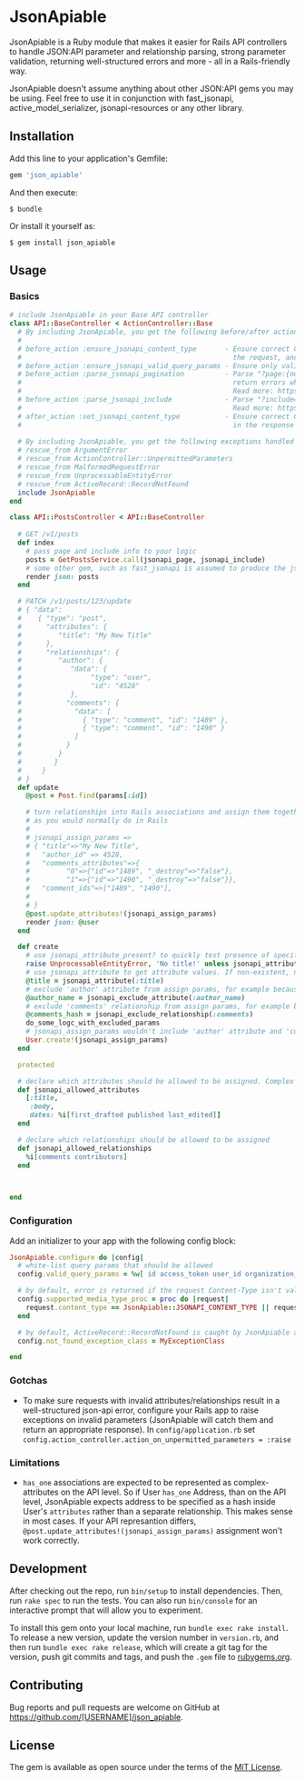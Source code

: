 # JsonApiable

JsonApiable is a Ruby module that makes it easier for Rails API controllers to handle JSON:API parameter and relationship parsing,
strong parameter validation, returning well-structured errors and more - all in a Rails-friendly way.

JsonApiable doesn't assume anything about other JSON:API gems you may be using. 
Feel free to use it in conjunction with fast_jsonapi, active_model_serializer, jsonapi-resources or any other library.

## Installation

Add this line to your application's Gemfile:

```ruby
gem 'json_apiable'
```

And then execute:

    $ bundle

Or install it yourself as:

    $ gem install json_apiable

## Usage
### Basics
```ruby
# include JsonApiable in your Base API controller
class API::BaseController < ActionController::Base
  # By including JsonApiable, you get the following before/after actions in your controllers:
  # 
  # before_action :ensure_jsonapi_content_type       - Ensure correct Content-Type (application/vnd.api+json) is set in 
  #                                                    the request, and return error othewrise 
  # before_action :ensure_jsonapi_valid_query_params - Ensure only valid query parameters are used
  # before_action :parse_jsonapi_pagination          - Parse "?page:{number:1, size:25}" query hash, set defaults and 
  #                                                    return errors when invalid values received
  #                                                    Read more: https://jsonapi.org/format/#fetching-pagination 
  # before_action :parse_jsonapi_include             - Parse "?include=posts.author" include directives . 
  #                                                    Read more: https://jsonapi.org/format/#fetching-includes
  # after_action :set_jsonapi_content_type           - Ensure correct Content-Type (application/vnd.api+json) is set 
  #                                                    in the response
  
  # By including JsonApiable, you get the following exceptions handled automatically:
  # rescue_from ArgumentError
  # rescue_from ActionController::UnpermittedParameters
  # rescue_from MalformedRequestError
  # rescue_from UnprocessableEntityError
  # rescue_from ActiveRecord::RecordNotFound
  include JsonApiable
end

class API::PostsController < API::BaseController
  
  # GET /v1/posts
  def index
    # pass page and include info to your logic
    posts = GetPostsService.call(jsonapi_page, jsonapi_include)
    # some other gem, such as fast_jsonapi is assumed to produce the json:api output
    render json: posts
  end

  # PATCH /v1/posts/123/update
  # { "data":
  #    { "type": "post",
  #      "attributes": {
  #         "title": "My New Title"
  #      },
  #      "relationships": {
  #         "author": {
  #            "data": {
  #                 "type": "user",
  #                 "id": "4528"
  #            },
  #           "comments": {
  #             "data": [
  #               { "type": "comment", "id": "1489" },
  #               { "type": "comment", "id": "1490" } 
  #             ] 
  #           } 
  #         }
  #        } 
  #     } 
  # }
  def update
    @post = Post.find(params[:id])

    # turn relationships into Rails associations and assign them together with attributes 
    # as you would normally do in Rails
    # 
    # jsonapi_assign_params =>
    # { "title"=>"My New Title",
    #   "author_id" => 4528, 
    #   "comments_attributes"=>{
    #         "0"=>{"id"=>"1489", "_destroy"=>"false"}, 
    #         "1"=>{"id"=>"1490", "_destroy"=>"false"}},
    #   "comment_ids"=>["1489", "1490"],
    # 
    # } 
    @post.update_attributes!(jsonapi_assign_params)
    render json: @user
  end

  def create
    # use jsonapi_attribute_present? to quickly test presence of specific attributes
    raise UnprocessableEntityError, 'No title!' unless jsonapi_attribute_present?(:title)
    # use jsonapi_attribute to get attribute values. If non-existent, nil would be returned
    @title = jsonapi_attribute(:title)
    # exclude 'author' attribute from assign params, for example because it's a separate table on the DB level)
    @author_name = jsonapi_exclude_attribute(:author_name)
    # exclude 'comments' relationship from assign params, for example because we want to filter which ones are added to post
    @comments_hash = jsonapi_exclude_relationship(:comments)
    do_some_logc_with_excluded_params
    # jsonapi_assign_params wouldn't include 'author' attribute and 'comments' relationship
    User.create!(jsonapi_assign_params)
  end

  protected

  # declare which attributes should be allowed to be assigned. Complex attributes are allowed
  def jsonapi_allowed_attributes
    [:title,
     :body,
     dates: %i[first_drafted published last_edited]]
  end

  # declare which relationships should be allowed to be assigned
  def jsonapi_allowed_relationships
    %i[comments contributors]
  end



end
````
### Configuration
Add an initializer to your app with the following config block:
```ruby
JsonApiable.configure do |config|
  # white-list query params that should be allowed
  config.valid_query_params = %w[ id access_token user_id organization_id ]

  # by default, error is returned if the request Content-Type isn't valid JSON-API. Override the behaviour by using this block:
  config.supported_media_type_proc = proc do |request|
    request.content_type == JsonApiable::JSONAPI_CONTENT_TYPE || request.headers['My-Special-Header'].present?
  end

  # by default, ActiveRecord::RecordNotFound is caught by JsonApiable and turned into an error response. If your backend raises a different class of exception, set it here
  config.not_found_exception_class = MyExceptionClass

end
```

### Gotchas
- To make sure requests with invalid attributes/relationships result in a well-structured json-api error, configure your Rails app to raise
exceptions on invalid parameters (JsonApiable will catch them and return an appropriate response). In `config/application.rb` set `config.action_controller.action_on_unpermitted_parameters = :raise`

### Limitations
- `has_one` associations are expected to be represented as complex-attributes on the API level. So if User `has_one` Address,
than on the API level, JsonApiable expects address to be specified as a hash inside User's `attributes` rather than a separate relationship.
This makes sense in most cases. If your API represantion differs, `@post.update_attributes!(jsonapi_assign_params)` assignment won't work correctly.

## Development

After checking out the repo, run `bin/setup` to install dependencies. Then, run `rake spec` to run the tests. You can also run `bin/console` for an interactive prompt that will allow you to experiment.

To install this gem onto your local machine, run `bundle exec rake install`. To release a new version, update the version number in `version.rb`, and then run `bundle exec rake release`, which will create a git tag for the version, push git commits and tags, and push the `.gem` file to [rubygems.org](https://rubygems.org).

## Contributing

Bug reports and pull requests are welcome on GitHub at https://github.com/[USERNAME]/json_apiable.

## License

The gem is available as open source under the terms of the [MIT License](https://opensource.org/licenses/MIT).
